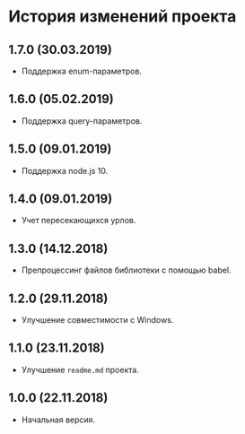 # История изменений проекта

## 1.7.0 (30.03.2019)

* Поддержка enum-параметров.

## 1.6.0 (05.02.2019)

* Поддержка query-параметров.

## 1.5.0 (09.01.2019)

* Поддержка node.js 10.

## 1.4.0 (09.01.2019)

* Учет пересекающихся урлов.

## 1.3.0 (14.12.2018)

* Препроцессинг файлов библиотеки с помощью babel.

## 1.2.0 (29.11.2018)

* Улучшение совместимости с Windows.

## 1.1.0 (23.11.2018)

* Улучшение `readme.md` проекта.

## 1.0.0 (22.11.2018)

* Начальная версия.
